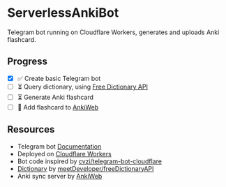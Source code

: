 # ServerlessAnkiBot

Telegram bot running on Cloudflare Workers, generates and uploads Anki flashcard.

## Progress

- [x] ✅ Create basic Telegram bot
- [ ] ⏳ Query dictionary, using [Free Dictionary API](https://dictionaryapi.dev/)
- [ ] ⏳ Generate Anki flashcard
- [ ] 🚧 Add flashcard to [AnkiWeb](https://ankiuser.net/add)

## Resources

- Telegram bot [Documentation](https://core.telegram.org/bots/api)
- Deployed on [Cloudflare Workers](https://workers.cloudflare.com/)
- Bot code inspired by [cvzi/telegram-bot-cloudflare](https://github.com/cvzi/telegram-bot-cloudflare)
- [Dictionary](https://dictionaryapi.dev/) by [meetDeveloper/freeDictionaryAPI](https://github.com/meetDeveloper/freeDictionaryAPI)
- Anki sync server by [AnkiWeb](https://ankiweb.net/)
